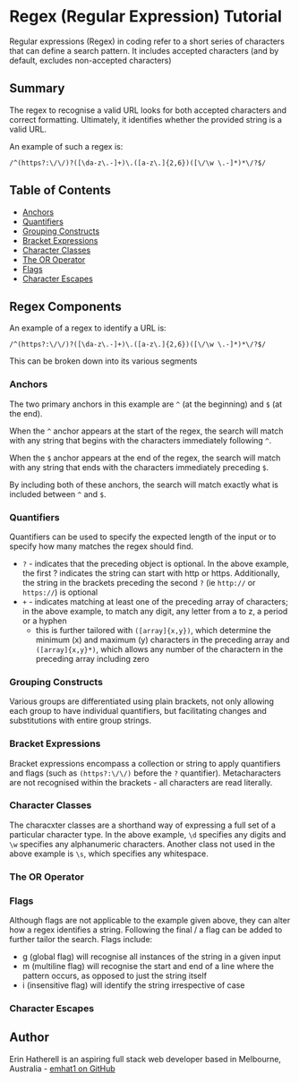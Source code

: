 # Regex (Regular Expression) Tutorial

Regular expressions (Regex) in coding refer to a short series of characters that can define a search pattern.  It includes accepted characters (and by default, excludes non-accepted characters)


## Summary
The regex to recognise a valid URL looks for both accepted characters and correct formatting.  Ultimately, it identifies whether the provided string is a valid URL.

An example of such a regex is:
````
/^(https?:\/\/)?([\da-z\.-]+)\.([a-z\.]{2,6})([\/\w \.-]*)*\/?$/
```` 


## Table of Contents

- [Anchors](#anchors)
- [Quantifiers](#quantifiers)
- [Grouping Constructs](#grouping-constructs)
- [Bracket Expressions](#bracket-expressions)
- [Character Classes](#character-classes)
- [The OR Operator](#the-or-operator)
- [Flags](#flags)
- [Character Escapes](#character-escapes)


## Regex Components
An example of a regex to identify a URL is:
````
/^(https?:\/\/)?([\da-z\.-]+)\.([a-z\.]{2,6})([\/\w \.-]*)*\/?$/
```` 
This can be broken down into its various segments


### Anchors
The two primary anchors in this example are `^` (at the beginning) and `$` (at the end).

When the `^` anchor appears at the start of the regex, the search will match with any string that begins with the characters immediately following `^`.

When the `$` anchor appears at the end of the regex, the search will match with any string that ends with the characters immediately preceding `$`.

By including both of these anchors, the search will match exactly what is included between `^` and `$`.


### Quantifiers
Quantifiers can be used to specify the expected length of the input or to specify how many matches the regex should find.

 - `?` - indicates that the preceding object is optional.  In the above example, the first ? indicates the string can start with http or https.  Additionally, the string in the brackets preceding the second `?` (ie `http://` or `https://`) is optional
 - `+` - indicates matching at least one of the preceding array of characters; in the above example, to match any digit, any letter from a to z, a period or a hyphen
    - this is further tailored with `([array]{x,y})`, which determine the minimum (x) and maximum (y) characters in the preceding array and `([array]{x,y}*)`, which allows any number of the charactern in the preceding array including zero


### Grouping Constructs
Various groups are differentiated using plain brackets, not only allowing each group to have individual quantifiers, but facilitating changes and substitutions with entire group strings.


### Bracket Expressions
Bracket expressions encompass a collection or string to apply quantifiers and flags (such as `(https?:\/\/)` before the `?` quantifier).  Metacharacters are not recognised within the brackets - all characters are read literally.


### Character Classes
The characxter classes are a shorthand way of expressing a full set of a particular character type.  In the above example, `\d` specifies any digits and `\w` specifies any alphanumeric characters.  Another class not used in the above example is `\s`, which specifies any whitespace.


### The OR Operator



### Flags
Although flags are not applicable to the example given above, they can alter how a regex identifies a string.  Following the final / a flag can be added to further tailor the search. Flags include:

 - g (global flag) will recognise all instances of the string in a given input
 - m (multiline flag) will recognise the start and end of a line where the pattern occurs, as opposed to just the string itself
 - i (insensitive flag) will identify the string irrespective of case


### Character Escapes



## Author
Erin Hatherell is an aspiring full stack web developer based in Melbourne, Australia - [emhat1 on GitHub](https://github.com/emhat1)